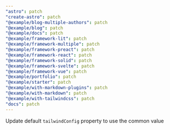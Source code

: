 ```yaml
---
"astro": patch
"create-astro": patch
"@example/blog-multiple-authors": patch
"@example/blog": patch
"@example/docs": patch
"@example/framework-lit": patch
"@example/framework-multiple": patch
"@example/framework-preact": patch
"@example/framework-react": patch
"@example/framework-solid": patch
"@example/framework-svelte": patch
"@example/framework-vue": patch
"@example/portfolio": patch
"@example/starter": patch
"@example/with-markdown-plugins": patch
"@example/with-markdown": patch
"@example/with-tailwindcss": patch
"docs": patch
---
```


Update default `tailwindConfig` property to use the common value

